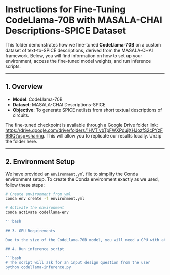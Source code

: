 # Instructions for Fine-Tuning CodeLlama-70B with MASALA-CHAI Descriptions-SPICE Dataset

This folder demonstrates how we fine-tuned **CodeLlama-70B** on a custom dataset of text-to-SPICE descriptions, derived from the MASALA-CHAI framework. Below, you will find information on how to set up your environment, access the fine-tuned model weights, and run inference scripts.

---

## 1. Overview

- **Model**: CodeLlama-70B  
- **Dataset**: MASALA-CHAI Descriptions-SPICE  
- **Objective**: To generate SPICE netlists from short textual descriptions of circuits.

The fine-tuned checkpoint is available through a Google Drive folder link: https://drive.google.com/drive/folders/1HVT_vbTpFWXPdujXHJozfS2cPYzF6BlQ?usp=sharing. This will allow you to replicate our results locally. Unzip the folder here.

---

## 2. Environment Setup

We have provided an `environment.yml` file to simplify the Conda environment setup. To create the Conda environment exactly as we used, follow these steps:

```bash
# Create environment from yml
conda env create -f environment.yml

# Activate the environment
conda activate codellama-env

'''bash

## 3. GPU Requirements

Due to the size of the CodeLlama-70B model, you will need a GPU with at least 80GB of memory. Our recommended configuration is an NVIDIA A100 80GB for smooth inference.

## 4. Run inference script

```bash
# The script will ask for an input design question from the user
python codellama-inference.py


